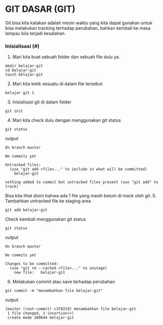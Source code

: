 # GIT DASAR (GIT)
Git bisa kita katakan adalah mesin waktu yang kita dapat gunakan untuk bisa melakukan tracking terhadap perubahan, bahkan kembali ke masa
lampau bila terjadi kesalahan.
### **Inisialisasi (#)**
1. Mari kita buat sebuah folder dan sebuah file dulu ya.
```
mkdir belajar-git
cd belajar-git
touch belajar-git
```
2. Mari kita ketik sesuatu di dalam file tersebut
```
belajar git 1
```
3. Inisialisasi git di dalam folder
```
git init
```
4. Mari kita check dulu dengan menggunakan git status
```
git status
```
output
```
On branch master

No commits yet

Untracked files:
  (use "git add <file>..." to include in what will be committed)
	belajar-git

nothing added to commit but untracked files present (use "git add" to track)
```
Bisa kita lihat disini bahwa ada 1 file yang masih belum di-track oleh git.
5. Tambahkan untracked file ke staging area
```
git add belajar-git
```
Check kembali menggunakan git status
```
git status
```
output
```
On branch master

No commits yet

Changes to be committed:
  (use "git rm --cached <file>..." to unstage)
	new file:   belajar-git
```
6. Melakukan commit atau save terhadap perubahan
```
git commit -m "menambahkan file belajar-git"
```
output
```
[master (root-commit) c370219] menambahkan file belajar-git
 1 file changed, 1 insertion(+)
 create mode 100644 belajar-git
```

